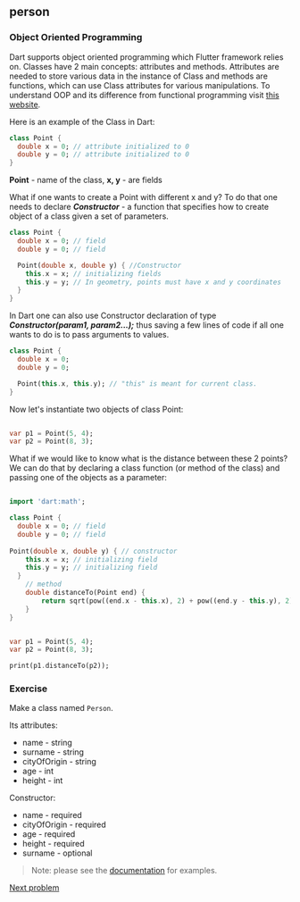 ## person

### Object Oriented Programming

Dart supports object oriented programming which Flutter framework relies on. Classes have 2 main concepts: attributes and methods. Attributes are needed to store various data in the instance of Class and methods are functions, which can use Class attributes for various manipulations. To understand OOP and its difference from functional programming visit [this website](https://www.freecodecamp.org/news/object-oriented-programming-concepts-21bb035f7260/).

Here is an example of the Class in Dart:

```dart
class Point {
  double x = 0; // attribute initialized to 0
  double y = 0; // attribute initialized to 0
}
```

**Point** - name of the class, **x, y** - are fields

What if one wants to create a Point with different x and y? To do that one needs to declare **_Constructor_** - a function that specifies how to create object of a class given a set of parameters.

```dart
class Point {
  double x = 0; // field
  double y = 0; // field

  Point(double x, double y) { //Constructor
    this.x = x; // initializing fields
    this.y = y; // In geometry, points must have x and y coordinates
  }
}
```

In Dart one can also use Constructor declaration of type **_Constructor(param1, param2...);_** thus saving a few lines of code if all one wants to do is to pass arguments to values.

```dart
class Point {
  double x = 0;
  double y = 0;

  Point(this.x, this.y); // "this" is meant for current class.
}
```

Now let's instantiate two objects of class Point:

```dart

var p1 = Point(5, 4);
var p2 = Point(8, 3);
```

What if we would like to know what is the distance between these 2 points? We can do that by declaring a class function (or method of the class) and passing one of the objects as a parameter:

```dart

import 'dart:math';

class Point {
  double x = 0; // field
  double y = 0; // field
   
Point(double x, double y) { // constructor
    this.x = x; // initializing field
    this.y = y; // initializing field
  }
	// method
	double distanceTo(Point end) {
		return sqrt(pow((end.x - this.x), 2) + pow((end.y - this.y), 2));
	}
}
```

```dart

var p1 = Point(5, 4);
var p2 = Point(8, 3);

print(p1.distanceTo(p2));
```

### **Exercise**

Make a class named `Person`.

Its attributes:

- name - string
- surname - string
- cityOfOrigin - string
- age - int
- height - int

Constructor:

- name - required
- cityOfOrigin - required
- age - required
- height - required
- surname - optional

> Note: please see the [documentation](https://dart.dev/guides/language/language-tour#classes) for examples.

[Next problem](https://github.com/alem-01/alem_public/edit/master/subjects/flutter_piscine/circle)
